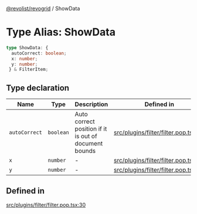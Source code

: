[@revolist/revogrid](README.md) / ShowData

# Type Alias: ShowData

```ts
type ShowData: {
  autoCorrect: boolean;
  x: number;
  y: number;
 } & FilterItem;
```

## Type declaration

| Name | Type | Description | Defined in |
| ------ | ------ | ------ | ------ |
| `autoCorrect` | `boolean` | Auto correct position if it is out of document bounds | [src/plugins/filter/filter.pop.tsx:36](https://github.com/revolist/revogrid/blob/aad859c5867a15f34f8919817adea85dcff4ee63/src/plugins/filter/filter.pop.tsx#L36) |
| `x` | `number` | - | [src/plugins/filter/filter.pop.tsx:31](https://github.com/revolist/revogrid/blob/aad859c5867a15f34f8919817adea85dcff4ee63/src/plugins/filter/filter.pop.tsx#L31) |
| `y` | `number` | - | [src/plugins/filter/filter.pop.tsx:32](https://github.com/revolist/revogrid/blob/aad859c5867a15f34f8919817adea85dcff4ee63/src/plugins/filter/filter.pop.tsx#L32) |

## Defined in

[src/plugins/filter/filter.pop.tsx:30](https://github.com/revolist/revogrid/blob/aad859c5867a15f34f8919817adea85dcff4ee63/src/plugins/filter/filter.pop.tsx#L30)

